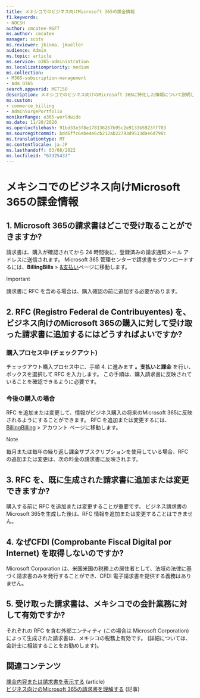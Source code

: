 ```yaml
---
title: メキシコでのビジネス向けMicrosoft 365の課金情報
f1.keywords:
- NOCSH
author: cmcatee-MSFT
ms.author: cmcatee
manager: scotv
ms.reviewer: jkinma, jmueller
audience: Admin
ms.topic: article
ms.service: o365-administration
ms.localizationpriority: medium
ms.collection:
- M365-subscription-management
- Adm_O365
search.appverid: MET150
description: メキシコでのビジネス向けのMicrosoft 365に特化した情報について説明します。
ms.custom:
- commerce_billing
- AdminSurgePortfolio
monikerRange: o365-worldwide
ms.date: 11/20/2020
ms.openlocfilehash: 91bd33e3f8e178136267b95c2e9133b5923ff703
ms.sourcegitcommit: bdd6ffc6ebe4e6cb212ab22793d9513dae6d798c
ms.translationtype: MT
ms.contentlocale: ja-JP
ms.lasthandoff: 03/08/2022
ms.locfileid: "63325433"
---
```

# <a name="billing-information-for-microsoft-365-for-business-in-mexico"></a>メキシコでのビジネス向けMicrosoft 365の課金情報

## <a name="1-where-can-i-get-an-invoice-for-my-microsoft-365-for-business-purchase"></a>1. Microsoft 365の請求書はどこで受け取ることができますか?

請求書は、購入が確認されてから 24 時間後に、登録済みの請求通知メール アドレスに送信されます。 Microsoft 365 管理センターで請求書をダウンロードするには、**BillingBills** >  <a href="https://go.microsoft.com/fwlink/p/?linkid=2102895" target="_blank">&支払い</a>ページに移動します。

> [!IMPORTANT]
> 請求書に RFC を含める場合は、購入確認の前に追加する必要があります。

## <a name="2-how-can-i-add-my-rfc-registro-federal-de-contribuyentes-to-the-invoice-i-get-for-the-purchase-of-microsoft-365-for-business"></a>2. RFC (Registro Federal de Contribuyentes) を、ビジネス向けのMicrosoft 365の購入に対して受け取った請求書に追加するにはどうすればよいですか?

### <a name="during-the-purchase-process-checkout"></a>購入プロセス中 (チェックアウト)

チェックアウト購入プロセス中に、手順 4. に進みます **。支払いと課金** を行い、ボックスを選択して RFC を入力します。 この手順は、購入請求書に反映されていることを確認できるように必要です。

### <a name="for-your-future-purchases"></a>今後の購入の場合

RFC を追加または変更して、情報がビジネス購入の将来のMicrosoft 365に反映されるようにすることができます。 RFC を追加または変更するには、<a href="https://go.microsoft.com/fwlink/p/?linkid=2084771" target="_blank">BillingBilling</a>  >  アカウント ページに移動します。

> [!NOTE]
> 毎月または毎年の繰り返し課金サブスクリプションを使用している場合、RFC の追加または変更は、次の料金の請求書に反映されます。

## <a name="3-can-i-add-or-modify-my-rfc-to-an-invoice-that-was-already-generated"></a>3. RFC を、既に生成された請求書に追加または変更できますか?

購入する前に RFC を追加または変更することが重要です。 ビジネス請求書のMicrosoft 365を生成した後は、RFC 情報を追加または変更することはできません。

## <a name="4-why-dont-i-get-a-cfdi-comprobante-fiscal-digital-por-internet"></a>4. なぜCFDI (Comprobante Fiscal Digital por Internet) を取得しないのですか?

Microsoft Corporation は、米国米国の税務上の居住者として、法域の法律に基づく請求書のみを発行することができ、CFDI 電子請求書を提供する義務はありません。

## <a name="5-is-the-invoice-i-receive-valid-for-my-accounting-operations-in-mexico"></a>5. 受け取った請求書は、メキシコでの会計業務に対して有効ですか?

それぞれの RFC を含む外部エンティティ (この場合は Microsoft Corporation) によって生成された請求書は、メキシコの税務上有効です。 (詳細については、会計士に相談することをお勧めします)。

## <a name="related-content"></a>関連コンテンツ

[課金内容または請求書を表示する](view-your-bill-or-invoice.md) (article)\
[ビジネス向けのMicrosoft 365の請求書を理解する](understand-your-invoice2.md) (記事)

